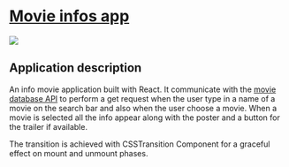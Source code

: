 # [Movie infos app](https://donjosef.github.io/movie-search-react/)

![](movie-app.gif)

## Application description

An info movie application built with React. It communicate with the [movie database API](https://www.themoviedb.org/) to perform a get request when the user type in a name of a movie on the search bar and also when the user choose a movie. When a movie is selected all the info appear along with the poster and a button for the trailer if available.

The transition is achieved with CSSTransition Component for a graceful effect on mount and unmount phases.
